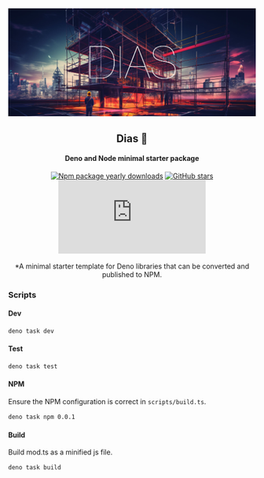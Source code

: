 <div align="center">
<br />

![Dias](.github/banner.jpg)

<h2>Dias 🔨</h2>

#### Deno and Node minimal starter package

[![Npm package yearly downloads](https://badgen.net/npm/dy/express)](https://npmjs.com/package/express)
[![GitHub stars](https://img.shields.io/github/stars/freeCodeCamp/freeCodeCamp.svg?style=social&label=Star&maxAge=2592000)](https://github.com/freeCodeCamp/freeCodeCamp)
[![NuGet stable version](https://badgen.net/nuget/v/newtonsoft.json)](https://nuget.org/packages/newtonsoft.json)

*A minimal starter template for Deno libraries that can be converted and published to NPM.
</div>

### Scripts

#### Dev
```sh
deno task dev
```
#### Test
```sh
deno task test
```
#### NPM
Ensure the NPM configuration is correct in `scripts/build.ts`.
```sh
deno task npm 0.0.1
```
#### Build
Build mod.ts as a minified js file.
```sh
deno task build
```